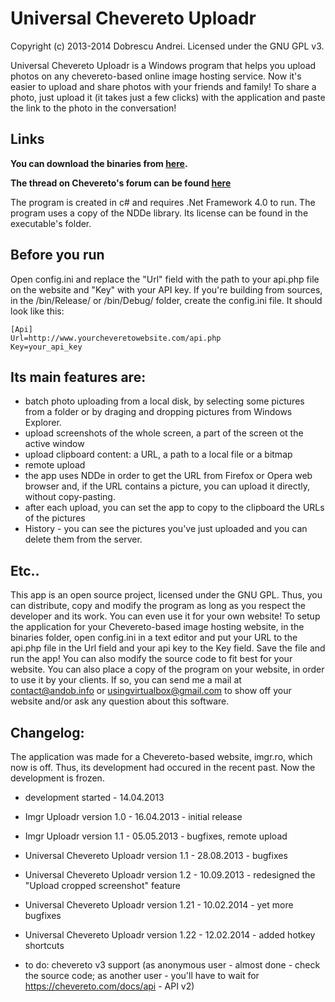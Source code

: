 # **Universal Chevereto Uploadr** #

Copyright (c) 2013-2014 Dobrescu Andrei. Licensed under the GNU GPL v3.

Universal Chevereto Uploadr is a Windows program that helps you upload photos on any chevereto-based online image hosting service.
Now it's easier to upload and share photos with your friends and family!
To share a photo, just upload it (it takes just a few clicks) with the application and paste the link to the photo in the conversation!

## **Links** ##

**You can download the binaries from [here](http://newmusic.net78.net/ucuimg/Binaries.rar).**

**The thread on Chevereto's forum can be found [here](http://chevereto.com/community/threads/desktop-app-universal-chevereto-uploadr.3917/)**

The program is created in c# and requires .Net Framework 4.0 to run.
The program uses a copy of the NDDe library. Its license can be found in the executable's folder.

## **Before you run** ##

Open config.ini and replace the "Url" field with the path to your api.php file on the website and "Key" with your API key.
If you're building from sources, in the /bin/Release/ or /bin/Debug/ folder, create the config.ini file. It should look like this:

```
[Api]
Url=http://www.yourcheveretowebsite.com/api.php
Key=your_api_key
```

## **Its main features are:** ##

  * batch photo uploading from a local disk, by selecting some pictures from a folder or by draging and dropping pictures from Windows Explorer.
  * upload screenshots of the whole screen, a part of the screen ot the active window
  * upload clipboard content: a URL, a path to a local file or a bitmap
  * remote upload
  * the app uses NDDe in order to get the URL from Firefox or Opera web browser and, if the URL contains a picture, you can upload it directly, without copy-pasting.
  * after each upload, you can set the app to copy to the clipboard the URLs of the pictures
  * History - you can see the pictures you've just uploaded and you can delete them from the server.

## **Etc..** ##

This app is an open source project, licensed under the GNU GPL. Thus, you can distribute, copy and modify the program as long as you respect the developer and its work. You can even use it for your own website! To setup the application for your Chevereto-based image hosting website, in the binaries folder, open config.ini in a text editor and put your URL to the api.php file in the Url field and your api key to the Key field. Save the file and run the app! You can also modify the source code to fit best for your website. You can also place a copy of the program on your website, in order to use it by your clients. If so, you can send me a mail at contact@andob.info or usingvirtualbox@gmail.com to show off your website and/or ask any question about this software.

## **Changelog:** ##

The application was made for a Chevereto-based website, imgr.ro, which now is off. Thus, its development had occured in the recent past. Now the development is frozen.
  * development started - 14.04.2013
  * Imgr Uploadr version 1.0 - 16.04.2013 - initial release
  * Imgr Uploadr version 1.1 - 05.05.2013 - bugfixes, remote upload
  * Universal Chevereto Uploadr version 1.1 - 28.08.2013 - bugfixes
  * Universal Chevereto Uploadr version 1.2 - 10.09.2013 - redesigned the "Upload cropped screenshot" feature
  * Universal Chevereto Uploadr version 1.21 - 10.02.2014 - yet more bugfixes
  * Universal Chevereto Uploadr version 1.22 - 12.02.2014 - added hotkey shortcuts

  * to do: chevereto v3 support (as anonymous user - almost done - check the source code; as another user - you'll have to wait for https://chevereto.com/docs/api - API v2)